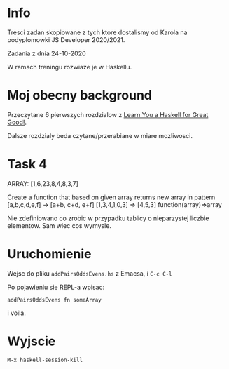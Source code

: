 # Info

Tresci zadan skopiowane z tych ktore dostalismy od Karola na podyplomowki JS Developer 2020/2021.

Zadania z dnia 24-10-2020

W ramach treningu rozwiaze je w Haskellu.

# Moj obecny background

Przeczytane 6 pierwszych rozdzialow z [Learn You a Haskell for Great Good!](http://learnyouahaskell.com/chapters).

Dalsze rozdzialy beda czytane/przerabiane w miare mozliwosci.

# Task 4

ARRAY: [1,6,23,8,4,8,3,7]

Create a function that based on given array returns new array in pattern [a,b,c,d,e,f] -> [a+b, c+d, e+f]    [1,3,4,1,0,3] => [4,5,3] function(array)=>array

Nie zdefiniowano co zrobic w przypadku tablicy o nieparzystej liczbie elementow.
Sam wiec cos wymysle.

# Uruchomienie

Wejsc do pliku `addPairsOddsEvens.hs` z Emacsa, i `C-c C-l`

Po pojawieniu sie REPL-a wpisac:

```
addPairsOddsEvens fn someArray
```

i voila.

# Wyjscie

`M-x haskell-session-kill`
